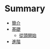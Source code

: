 # Summary

* [簡介](README.md)
* [基礎](Basic/README.md)
	* [從頭開始](Basic/Beginning.md)
* [進階](Advanced/README.md)
